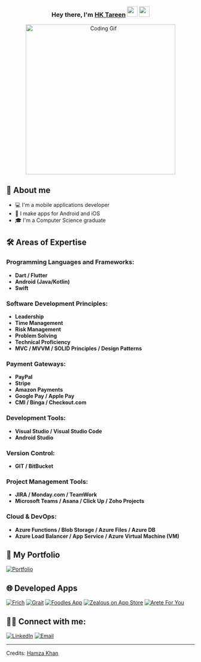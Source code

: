 <h3 align="center">Hey there, I'm <a href="https://github.com/HKTareen">HK Tareen</a> <img src="https://media.giphy.com/media/hvRJCLFzcasrR4ia7z/giphy.gif" width="28"> <img src="https://emojis.slackmojis.com/emojis/images/1531849430/4246/blob-sunglasses.gif?1531849430" width="28"/></h3>

<p align="center">
  <img src="https://media.giphy.com/media/2IudUHdI075HL02Pkk/giphy.gif" width="400" alt="Coding Gif">
</p>


## 📖 About me

* 💻 I'm a mobile applications developer 
* 📱 I make apps for Android and iOS
* 🎓 I'm a Computer Science graduate

## 🛠 Areas of Expertise

### Programming Languages and Frameworks:
- **Dart / Flutter**
- **Android (Java/Kotlin)**
- **Swift**

### Software Development Principles:
- **Leadership**
- **Time Management**
- **Risk Management**
- **Problem Solving**
- **Technical Proficiency**
- **MVC / MVVM / SOLID Principles / Design Patterns**

### Payment Gateways:
- **PayPal**
- **Stripe**
- **Amazon Payments**
- **Google Pay / Apple Pay**
- **CMI / Binga / Checkout.com**

### Development Tools:
- **Visual Studio / Visual Studio Code**
- **Android Studio**

### Version Control:
- **GIT / BitBucket**

### Project Management Tools:
- **JIRA / Monday.com / TeamWork**
- **Microsoft Teams / Asana / Click Up / Zoho Projects**

### Cloud & DevOps:
- **Azure Functions / Blob Storage / Azure Files / Azure DB**
- **Azure Load Balancer / App Service / Azure Virtual Machine (VM)**

## 📂 My Portfolio
  
<p align="left">
  <a href="https://www.fiverr.com/hamzakhan6544"><img alt="Portfolio" title="Click Me" src="https://img.shields.io/badge/-Portfolio-000000?style=for-the-badge&logo=koding&logoColor=white"/></a>
</p>

## 🌐 Developed Apps

<p align="left">
  <a href="https://www.getfrich.com/"><img alt="Frich" title="Frich" src="https://img.shields.io/badge/-Get%20Frich-000000?style=for-the-badge&logo=google-chrome&logoColor=white"/></a>
  <a href="https://www.grait.app/"><img alt="Grait" title="Grait" src="https://img.shields.io/badge/-Grait-000000?style=for-the-badge&logo=google-chrome&logoColor=white"/></a>
  <a href="https://play.google.com/store/apps/details?id=co.foodles.customerapp.v2&hl=en"><img alt="Foodles App" title="Foodles App" src="https://img.shields.io/badge/-Foodles%20App-000000?style=for-the-badge&logo=google-play&logoColor=white"/></a>
  <a href="https://apps.apple.com/az/developer/zealous/id1661793269"><img alt="Zealous on App Store" title="Zealous on App Store" src="https://img.shields.io/badge/-Zealous%20on%20App%20Store-000000?style=for-the-badge&logo=apple&logoColor=white"/></a>
  <a href="https://www.areteforyou.com/"><img alt="Arete For You" title="Arete For You" src="https://img.shields.io/badge/-Arete%20For%20You-000000?style=for-the-badge&logo=google-chrome&logoColor=white"/></a>
</p>

## 🙋‍♂️ Connect with me:

<p align="left">
  <a href="https://www.linkedin.com/in/hamzakhantareen/"><img alt="LinkedIn" title="LinkedIn" src="https://img.shields.io/badge/-LinkedIn-0077B5?style=for-the-badge&logo=linkedin&logoColor=white"/></a>
  <a href="hamzakhan6544@gmail.com"><img alt="Email" title="Email" src="https://img.shields.io/badge/-Email-D14836?style=for-the-badge&logo=gmail&logoColor=white"/></a>
</p>


-----
Credits: [Hamza Khan](https://github.com/HKTareen)

